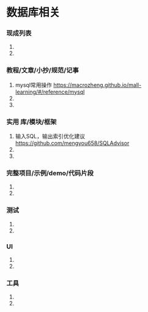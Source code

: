 
# 数据库相关

### 现成列表
1. 
1. 

### 教程/文章/小抄/规范/记事
1. mysql常用操作
https://macrozheng.github.io/mall-learning/#/reference/mysql
1. 
1. 

### 实用 库/模块/框架
1. 输入SQL，输出索引优化建议
https://github.com/mengyou658/SQLAdvisor
1. 
1. 

### 完整项目/示例/demo/代码片段
1. 
1. 

### 测试
1. 
1. 

### UI
1. 
1. 

### 工具
1. 
1. 
